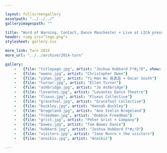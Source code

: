 ```yaml
---

layout: fullscreengallery
assetpath: "../../../"
galleryimagespath: ""

title: "Word of Warning, Contact, Dance Manchester + Live at LICA present Turn 2014"
header: <img src="logo.png">
stylesheet: gallery.css

more_link: Turn 2014
more_url: "../../archive/2014-turn"

gallery:
    -   {file: "titlepage.jpg", artist: "Joshua Hubbard F*#¿!D", show: "<small>Images copyright &copy;2014 Word of Warning</small>"}
    -   {file: "owens.jpg", artist: "Christopher Owen"}
    -   {file: "yihan.jpg", artist: "Yi-Han Wu 吳逸涵 + Oscar South"}
    -   {file: "turner.jpg", artist: "Ellen Turner"}
    -   {file: "ashbridge.jpg", artist: "Jo Ashbridge"}
    -   {file: "levantes.jpg", artist: "Levantes Dance Theatre"}
    -   {file: "fluxus.jpg", artist: "Fluxus Collective"}
    -   {file: "gracefool.jpg", artist: "Gracefool Collective"}
    -   {file: "buckley.jpg", artist: "Hannah Buckley"}
    -   {file: "brogeland.jpg", artist: "Ane Iselin Brogeland"}
    -   {file: "freedman.jpg", artist: "Debbie Freedman"}
    -   {file: "grist.jpg", artist: "Peter Grist + Company"}
    -   {file: "bowes.jpg", artist: "Tom Bowes Dance"}
    -   {file: "hubbard.jpg", artist: "Joshua Hubbard F*#¿!D"}
    -   {file: "visitors.jpg", artist: "Jane Munro + the visitors"}
    -   {file: "anoikis.jpg", artist: "Anoikis"}

---
```

